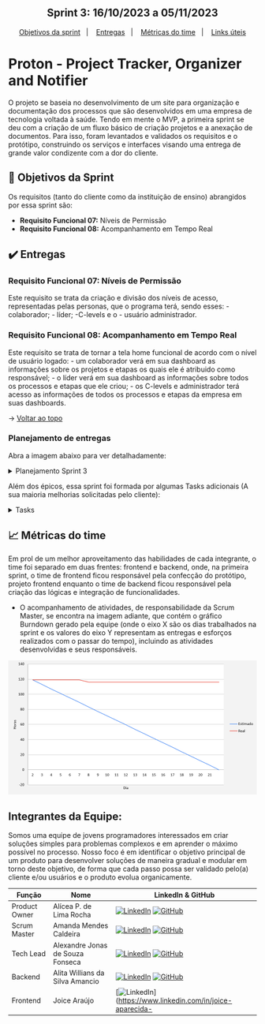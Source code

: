 <h2 align="center"> <span id="topo"></h2>

<h2 align="center"> Sprint 3: 16/10/2023 a 05/11/2023</h2>

<p align="center">
    <a href="#objetivos">Objetivos da sprint</a> &nbsp |&nbsp &nbsp
    <a href="#entregas">Entregas</a> &nbsp |&nbsp &nbsp
    <a href="#metricas">Métricas do time</a> &nbsp |&nbsp &nbsp
    <a href="#links">Links úteis</a>
</p>

# Proton - Project Tracker, Organizer and Notifier

<p>O projeto se baseia no desenvolvimento de um site para organização e documentação dos processos que são desenvolvidos em uma empresa de tecnologia voltada à saúde. Tendo em mente o MVP, a primeira sprint se deu com a criação de um fluxo básico de criação projetos e a anexação de documentos. Para isso, foram levantados e validados os requisitos e o protótipo, construindo os serviços e interfaces visando uma entrega de grande valor condizente com a dor do cliente.

<span id="objetivos">
    
## :dart: Objetivos da Sprint
Os requisitos (tanto do cliente como da instituição de ensino) abrangidos por essa sprint são:
- **Requisito Funcional 07:** Níveis de Permissão 
- **Requisito Funcional 08:** Acompanhamento em Tempo Real

<span id="entregas">
        
## :heavy_check_mark: Entregas

### Requisito Funcional 07: Níveis de Permissão

Este requisito se trata da criação e divisão dos níveis de acesso, representadas pelas personas, que o programa terá, sendo esses: - colaborador; - líder; -C-levels e o - usuário administrador. 

### Requisito Funcional 08: Acompanhamento em Tempo Real

Este requisito se trata de tornar a tela home funcional de acordo com o nível de usuário logado: - um colaborador verá em sua dashboard as informações sobre os projetos e etapas os quais ele é atribuido como responsável; - o líder verá em sua dashboard as informações sobre todos os processos e etapas que ele criou; - os C-levels e administrador terá acesso as informações de todos os processos e etapas da empresa em suas dashboards. 

    
→ [Voltar ao topo](#topo)


### Planejamento de entregas
Abra a imagem abaixo para ver detalhadamente:
<details>
   <summary>Planejamento Sprint 3</summary>
    <img src="https://github.com/m-u-l-a-s/PROTON/blob/main/docs/sprint3.png">
    <br>
</details>

Além dos épicos, essa sprint foi formada por algumas Tasks adicionais (A sua maioria melhorias solicitadas pelo cliente):
<br> 
<details>
   <summary>Tasks</summary>
    <img src="https://github.com/m-u-l-a-s/PROTON/blob/main/docs/s3.1.png">
    <br>
    <img src="https://github.com/m-u-l-a-s/PROTON/blob/main/docs/s3.2.png">
    <br>
    <img src="https://github.com/m-u-l-a-s/PROTON/blob/main/docs/s3.3.png">
    <br>
    <img src="https://github.com/m-u-l-a-s/PROTON/blob/main/docs/s3.4.png">
    <br>
</details>

<span id="metricas">
    
## :chart_with_upwards_trend: Métricas do time
Em prol de um melhor aproveitamento das habilidades de cada integrante, o time foi separado em duas frentes: frontend e backend, onde, na primeira sprint, o time de frontend ficou responsável pela confecção do protótipo, projeto frontend enquanto o time de backend ficou responsável pela criação das lógicas e integração de funcionalidades. 
- O acompanhamento de atividades, de responsabilidade da Scrum Master, se encontra na imagem adiante, que contém o gráfico Burndown gerado pela equipe (onde o eixo X são os dias trabalhados na sprint e os valores do eixo Y representam as entregas e esforços realizados com o passar do tempo), incluindo as atividades desenvolvidas e seus responsáveis.
    
<div align="center">
    
![Burndown Chart](https://github.com/m-u-l-a-s/PROTON/blob/main/docs/burndownsprint3.png)
</div>
    
<span id="links">

## Integrantes da Equipe:
Somos uma equipe de jovens programadores interessados em criar soluções simples para problemas complexos e em aprender o máximo possível no processo.
Nosso foco é em identificar o objetivo principal de um produto para desenvolver soluções de maneira gradual e modular em torno deste objetivo, de forma que cada passo possa ser validado pelo(a) cliente e/ou usuários e o produto evolua organicamente.


| Função        | Nome                             | LinkedIn & GitHub                                                                                                                                                                                                                                                                                                           |
| ------------- | -------------------------------- | --------------------------------------------------------------------------------------------------------------------------------------------------------------------------------------------------------------------------------------------------------------------------------------------------------------------------- |
| Product Owner | Alícea P. de Lima Rocha          | [![LinkedIn](https://img.shields.io/badge/LinkedIn-blue?style=flat-square&logo=LinkedIn&logoColor=white)](https://www.linkedin.com/in/al%C3%ADcea-paula-de-lima-rocha-bab682157/) [![GitHub](https://img.shields.io/badge/GitHub-111217?style=flat-square&logo=GitHub&logoColor=white)](https://github.com/alicearocha)     |
| Scrum Master  | Amanda Mendes Caldeira           | [![LinkedIn](https://img.shields.io/badge/LinkedIn-blue?style=flat-square&logo=LinkedIn&logoColor=white)](https://www.linkedin.com/in/amanda-mendes-caldeira-b24389210/) [![GitHub](https://img.shields.io/badge/GitHub-111217?style=flat-square&logo=GitHub&logoColor=white)](https://github.com/AmendoaM)                 |
| Tech Lead     | Alexandre Jonas de Souza Fonseca | [![LinkedIn](https://img.shields.io/badge/LinkedIn-blue?style=flat-square&logo=LinkedIn&logoColor=white)](https://www.linkedin.com/in/alexandre-jonas-de-souza-fonseca-989920181/) [![GitHub](https://img.shields.io/badge/GitHub-111217?style=flat-square&logo=GitHub&logoColor=white)](https://github.com/AlexandreJonas) |
| Backend       | Alita Willians da Silva Amancio  | [![LinkedIn](https://img.shields.io/badge/LinkedIn-blue?style=flat-square&logo=LinkedIn&logoColor=white)](https://www.linkedin.com/in/alitaamancio/) [![GitHub](https://img.shields.io/badge/GitHub-111217?style=flat-square&logo=GitHub&logoColor=white)](https://github.com/AlitaAmancio)                                 |
| Frontend      | Joice Araújo                     | [![LinkedIn](https://img.shields.io/badge/LinkedIn-blue?style=flat-square&logo=LinkedIn&logoColor=white)](https://www.linkedin.com/in/joice-aparecida-